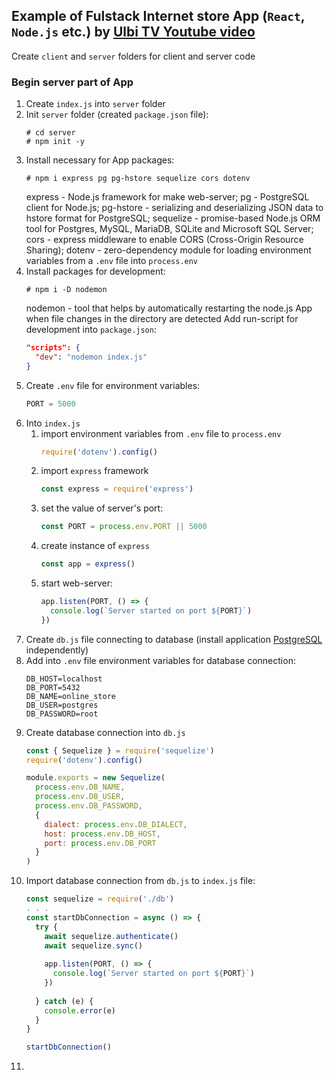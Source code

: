 ## Example of Fulstack Internet store App (`React`, `Node.js` etc.) by [Ulbi TV Youtube video](https://youtu.be/H2GCkRF9eko)

Create `client` and `server` folders for client and server code

### Begin server part of App
1. Create `index.js` into `server` folder
2. Init `server` folder (created `package.json` file):
   ```
   # cd server
   # npm init -y
   ```
1. Install necessary for App packages:
   ```
   # npm i express pg pg-hstore sequelize cors dotenv
   ```
   express - Node.js framework for make web-server;
   pg - PostgreSQL client for Node.js;
   pg-hstore - serializing and deserializing JSON data to hstore format for PostgreSQL;
   sequelize - promise-based Node.js ORM tool for Postgres, MySQL, MariaDB, SQLite and Microsoft SQL Server;
   cors - express middleware to enable CORS (Cross-Origin Resource Sharing);
   dotenv - zero-dependency module for loading environment variables from a `.env` file into `process.env`
1. Install packages for development:
   ```
   # npm i -D nodemon
   ```
   nodemon - tool that helps by automatically restarting the node.js App when file changes in the directory are detected
   Add run-script for development into `package.json`:
    ```json
    "scripts": {
      "dev": "nodemon index.js"
    }
    ```
1. Create `.env` file for environment variables:
    ```javascript
    PORT = 5000
    ```
2. Into `index.js`
   1. import environment variables from `.env` file to `process.env`
      ```javascript
      require('dotenv').config()
      ```
   2. import `express` framework
      ```javascript
      const express = require('express')
      ```
   3. set the value of server's port:
      ```javascript
      const PORT = process.env.PORT || 5000
      ```
   4. create instance of `express`
      ```javascript
      const app = express()
      ```
   5. start web-server:
      ```javascript
      app.listen(PORT, () => {
        console.log(`Server started on port ${PORT}`)
      })
      ```
3. Create `db.js` file connecting to database (install application [PostgreSQL](https://www.enterprisedb.com/downloads/postgres-postgresql-downloads) independently)
4. Add into `.env` file environment variables for database connection:
    ```
    DB_HOST=localhost
    DB_PORT=5432
    DB_NAME=online_store
    DB_USER=postgres
    DB_PASSWORD=root
    ```
5. Create database connection into `db.js`
    ```javascript
    const { Sequelize } = require('sequelize')
    require('dotenv').config()

    module.exports = new Sequelize(
      process.env.DB_NAME,
      process.env.DB_USER,
      process.env.DB_PASSWORD,
      {
        dialect: process.env.DB_DIALECT,
        host: process.env.DB_HOST,
        port: process.env.DB_PORT
      }
    )
    ```
6. Import database connection from `db.js` to `index.js` file:
    ```javascript
    const sequelize = require('./db')
    . . .
    const startDbConnection = async () => {
      try {
        await sequelize.authenticate()
        await sequelize.sync()
        
        app.listen(PORT, () => {
          console.log(`Server started on port ${PORT}`)
        })
        
      } catch (e) {
        console.error(e)
      }
    }

    startDbConnection()
    ```
7. 
